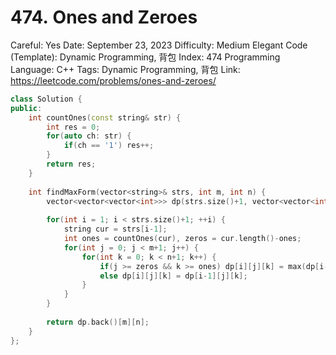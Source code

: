 # 474. Ones and Zeroes

Careful: Yes
Date: September 23, 2023
Difficulty: Medium
Elegant Code (Template): Dynamic Programming, 背包
Index: 474
Programming Language: C++
Tags: Dynamic Programming, 背包
Link: https://leetcode.com/problems/ones-and-zeroes/

```cpp
class Solution {
public:
    int countOnes(const string& str) {
        int res = 0;
        for(auto ch: str) {
            if(ch == '1') res++;
        }
        return res;
    }
    
    int findMaxForm(vector<string>& strs, int m, int n) {
        vector<vector<vector<int>>> dp(strs.size()+1, vector<vector<int>>(m+1, vector<int>(n+1, 0)));
        
        for(int i = 1; i < strs.size()+1; ++i) {
            string cur = strs[i-1];
            int ones = countOnes(cur), zeros = cur.length()-ones;
            for(int j = 0; j < m+1; j++) {
                for(int k = 0; k < n+1; k++) {
                    if(j >= zeros && k >= ones) dp[i][j][k] = max(dp[i-1][j-zeros][k-ones]+1, dp[i-1][j][k]);   
                    else dp[i][j][k] = dp[i-1][j][k];
                }
            }
        }
        
        return dp.back()[m][n];
    }
};
```